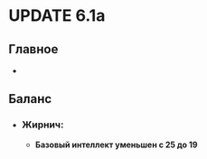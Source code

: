 # UPDATE 6.1a

## Главное

* 

## Баланс

* ### Жирнич:
  * **Базовый интеллект уменьшен с 25 до 19**
